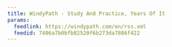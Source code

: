 ```yaml
---
title: WindyPath - Study And Practice, Years Of It
params:
  feedlink: https://windypath.com/en/rss.xml
  feedid: 7406a7b0bfb82520f6b273da7886f422
---
```

